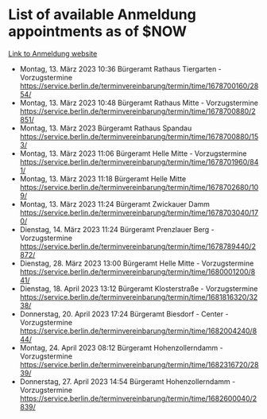 # List of available Anmeldung appointments as of $NOW
[Link to Anmeldung website](https://service.berlin.de/terminvereinbarung/termin/tag.php?termin=1&anliegen[]=120686&dienstleisterlist=122210,122217,327316,122219,327312,122227,327314,122231,327346,122243,327348,122254,122252,329742,122260,329745,122262,329748,122271,327278,122273,327274,122277,327276,330436,122280,327294,122282,327290,122284,327292,122291,327270,122285,327266,122286,327264,122296,327268,150230,329760,122297,327286,122294,327284,122312,329763,122314,329775,122304,327330,122311,327334,122309,327332,317869,122281,327352,122279,329772,122283,122276,327324,122274,327326,122267,329766,122246,327318,122251,327320,122257,327322,122208,327298,122226,327300&herkunft=http%3A%2F%2Fservice.berlin.de%2Fdienstleistung%2F120686%2F)
- Montag, 13. März 2023 10:36 Bürgeramt Rathaus Tiergarten - Vorzugstermine https://service.berlin.de/terminvereinbarung/termin/time/1678700160/2854/
- Montag, 13. März 2023 10:48 Bürgeramt Rathaus Mitte - Vorzugstermine https://service.berlin.de/terminvereinbarung/termin/time/1678700880/2851/
- Montag, 13. März 2023  Bürgeramt Rathaus Spandau https://service.berlin.de/terminvereinbarung/termin/time/1678700880/153/
- Montag, 13. März 2023 11:06 Bürgeramt Helle Mitte - Vorzugstermine https://service.berlin.de/terminvereinbarung/termin/time/1678701960/841/
- Montag, 13. März 2023 11:18 Bürgeramt Helle Mitte https://service.berlin.de/terminvereinbarung/termin/time/1678702680/109/
- Montag, 13. März 2023 11:24 Bürgeramt Zwickauer Damm https://service.berlin.de/terminvereinbarung/termin/time/1678703040/170/
- Dienstag, 14. März 2023 11:24 Bürgeramt Prenzlauer Berg - Vorzugstermine https://service.berlin.de/terminvereinbarung/termin/time/1678789440/2872/
- Dienstag, 28. März 2023 13:00 Bürgeramt Helle Mitte - Vorzugstermine https://service.berlin.de/terminvereinbarung/termin/time/1680001200/841/
- Dienstag, 18. April 2023 13:12 Bürgeramt Klosterstraße - Vorzugstermine https://service.berlin.de/terminvereinbarung/termin/time/1681816320/3238/
- Donnerstag, 20. April 2023 17:24 Bürgeramt Biesdorf - Center - Vorzugstermine https://service.berlin.de/terminvereinbarung/termin/time/1682004240/844/
- Montag, 24. April 2023 08:12 Bürgeramt Hohenzollerndamm - Vorzugstermine https://service.berlin.de/terminvereinbarung/termin/time/1682316720/2839/
- Donnerstag, 27. April 2023 14:54 Bürgeramt Hohenzollerndamm - Vorzugstermine https://service.berlin.de/terminvereinbarung/termin/time/1682600040/2839/
